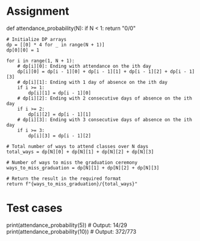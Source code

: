 # Assignment

def attendance_probability(N):
    if N < 1:
        return "0/0"

    # Initialize DP arrays
    dp = [[0] * 4 for _ in range(N + 1)]
    dp[0][0] = 1

    for i in range(1, N + 1):
        # dp[i][0]: Ending with attendance on the ith day
        dp[i][0] = dp[i - 1][0] + dp[i - 1][1] + dp[i - 1][2] + dp[i - 1][3]
        # dp[i][1]: Ending with 1 day of absence on the ith day
        if i >= 1:
            dp[i][1] = dp[i - 1][0]
        # dp[i][2]: Ending with 2 consecutive days of absence on the ith day
        if i >= 2:
            dp[i][2] = dp[i - 1][1]
        # dp[i][3]: Ending with 3 consecutive days of absence on the ith day
        if i >= 3:
            dp[i][3] = dp[i - 1][2]

    # Total number of ways to attend classes over N days
    total_ways = dp[N][0] + dp[N][1] + dp[N][2] + dp[N][3]

    # Number of ways to miss the graduation ceremony
    ways_to_miss_graduation = dp[N][1] + dp[N][2] + dp[N][3]

    # Return the result in the required format
    return f"{ways_to_miss_graduation}/{total_ways}"


# Test cases

print(attendance_probability(5))  # Output: 14/29
print(attendance_probability(10))  # Output: 372/773
